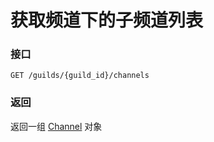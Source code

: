 # 获取频道下的子频道列表

### 接口

`GET /guilds/{guild_id}/channels`

### 返回

返回一组 [Channel](model.md#channel) 对象
